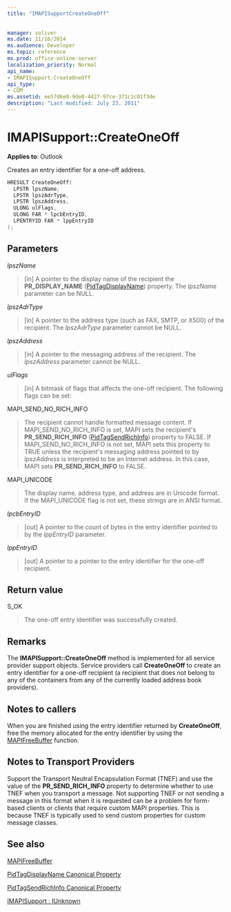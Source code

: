```yaml
---
title: "IMAPISupportCreateOneOff"
 
 
manager: soliver
ms.date: 11/16/2014
ms.audience: Developer
ms.topic: reference
ms.prod: office-online-server
localization_priority: Normal
api_name:
- IMAPISupport.CreateOneOff
api_type:
- COM
ms.assetid: ee57d6e0-9de0-4427-97ce-371c1c01f3de
description: "Last modified: July 23, 2011"
---
```


# IMAPISupport::CreateOneOff

  
  
**Applies to**: Outlook 
  
Creates an entry identifier for a one-off address.
  
```cpp
HRESULT CreateOneOff(
  LPSTR lpszName,
  LPSTR lpszAdrType,
  LPSTR lpszAddress,
  ULONG ulFlags,
  ULONG FAR * lpcbEntryID,
  LPENTRYID FAR * lppEntryID
);
```

## Parameters

 _lpszName_
  
> [in] A pointer to the display name of the recipient the **PR_DISPLAY_NAME** ([PidTagDisplayName](pidtagdisplayname-canonical-property.md)) property. The  _lpszName_ parameter can be NULL. 
    
 _lpszAdrType_
  
> [in] A pointer to the address type (such as FAX, SMTP, or X500) of the recipient. The  _lpszAdrType_ parameter cannot be NULL. 
    
 _lpszAddress_
  
> [in] A pointer to the messaging address of the recipient. The  _lpszAddress_ parameter cannot be NULL. 
    
 _ulFlags_
  
> [in] A bitmask of flags that affects the one-off recipient. The following flags can be set:
    
MAPI_SEND_NO_RICH_INFO 
  
> The recipient cannot handle formatted message content. If MAPI_SEND_NO_RICH_INFO is set, MAPI sets the recipient's **PR_SEND_RICH_INFO** ([PidTagSendRichInfo](pidtagsendrichinfo-canonical-property.md)) property to FALSE. If MAPI_SEND_NO_RICH_INFO is not set, MAPI sets this property to TRUE unless the recipient's messaging address pointed to by  _lpszAddress_ is interpreted to be an Internet address. In this case, MAPI sets **PR_SEND_RICH_INFO** to FALSE. 
    
MAPI_UNICODE 
  
> The display name, address type, and address are in Unicode format. If the MAPI_UNICODE flag is not set, these strings are in ANSI format.
    
 _lpcbEntryID_
  
> [out] A pointer to the count of bytes in the entry identifier pointed to by the  _lppEntryID_ parameter. 
    
 _lppEntryID_
  
> [out] A pointer to a pointer to the entry identifier for the one-off recipient.
    
## Return value

S_OK 
  
> The one-off entry identifier was successfully created.
    
## Remarks

The **IMAPISupport::CreateOneOff** method is implemented for all service provider support objects. Service providers call **CreateOneOff** to create an entry identifier for a one-off recipient (a recipient that does not belong to any of the containers from any of the currently loaded address book providers). 
  
## Notes to callers

When you are finished using the entry identifier returned by **CreateOneOff**, free the memory allocated for the entry identifier by using the [MAPIFreeBuffer](mapifreebuffer.md) function. 
  
## Notes to Transport Providers

Support the Transport Neutral Encapsulation Format (TNEF) and use the value of the **PR_SEND_RICH_INFO** property to determine whether to use TNEF when you transport a message. Not supporting TNEF or not sending a message in this format when it is requested can be a problem for form-based clients or clients that require custom MAPI properties. This is because TNEF is typically used to send custom properties for custom message classes. 
  
## See also



[MAPIFreeBuffer](mapifreebuffer.md)
  
[PidTagDisplayName Canonical Property](pidtagdisplayname-canonical-property.md)
  
[PidTagSendRichInfo Canonical Property](pidtagsendrichinfo-canonical-property.md)
  
[IMAPISupport : IUnknown](imapisupportiunknown.md)

